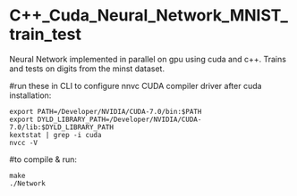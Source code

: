 C++_Cuda_Neural_Network_MNIST_train_test
===================

Neural Network implemented in parallel on gpu using cuda and c++. Trains and tests on digits from the minst dataset.

#run these in CLI to configure nnvc CUDA compiler driver after cuda installation:
```
export PATH=/Developer/NVIDIA/CUDA-7.0/bin:$PATH
export DYLD_LIBRARY_PATH=/Developer/NVIDIA/CUDA-7.0/lib:$DYLD_LIBRARY_PATH
kextstat | grep -i cuda
nvcc -V
```

#to compile & run:
```
make
./Network
```
